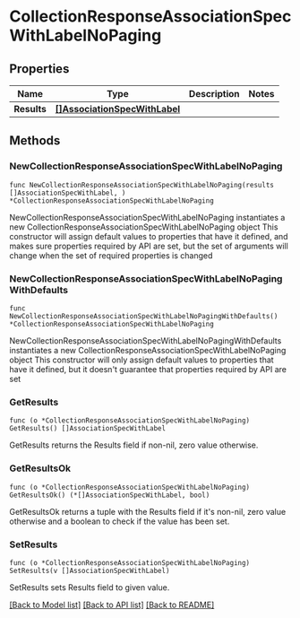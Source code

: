 # CollectionResponseAssociationSpecWithLabelNoPaging

## Properties

Name | Type | Description | Notes
------------ | ------------- | ------------- | -------------
**Results** | [**[]AssociationSpecWithLabel**](AssociationSpecWithLabel.md) |  | 

## Methods

### NewCollectionResponseAssociationSpecWithLabelNoPaging

`func NewCollectionResponseAssociationSpecWithLabelNoPaging(results []AssociationSpecWithLabel, ) *CollectionResponseAssociationSpecWithLabelNoPaging`

NewCollectionResponseAssociationSpecWithLabelNoPaging instantiates a new CollectionResponseAssociationSpecWithLabelNoPaging object
This constructor will assign default values to properties that have it defined,
and makes sure properties required by API are set, but the set of arguments
will change when the set of required properties is changed

### NewCollectionResponseAssociationSpecWithLabelNoPagingWithDefaults

`func NewCollectionResponseAssociationSpecWithLabelNoPagingWithDefaults() *CollectionResponseAssociationSpecWithLabelNoPaging`

NewCollectionResponseAssociationSpecWithLabelNoPagingWithDefaults instantiates a new CollectionResponseAssociationSpecWithLabelNoPaging object
This constructor will only assign default values to properties that have it defined,
but it doesn't guarantee that properties required by API are set

### GetResults

`func (o *CollectionResponseAssociationSpecWithLabelNoPaging) GetResults() []AssociationSpecWithLabel`

GetResults returns the Results field if non-nil, zero value otherwise.

### GetResultsOk

`func (o *CollectionResponseAssociationSpecWithLabelNoPaging) GetResultsOk() (*[]AssociationSpecWithLabel, bool)`

GetResultsOk returns a tuple with the Results field if it's non-nil, zero value otherwise
and a boolean to check if the value has been set.

### SetResults

`func (o *CollectionResponseAssociationSpecWithLabelNoPaging) SetResults(v []AssociationSpecWithLabel)`

SetResults sets Results field to given value.



[[Back to Model list]](../README.md#documentation-for-models) [[Back to API list]](../README.md#documentation-for-api-endpoints) [[Back to README]](../README.md)


